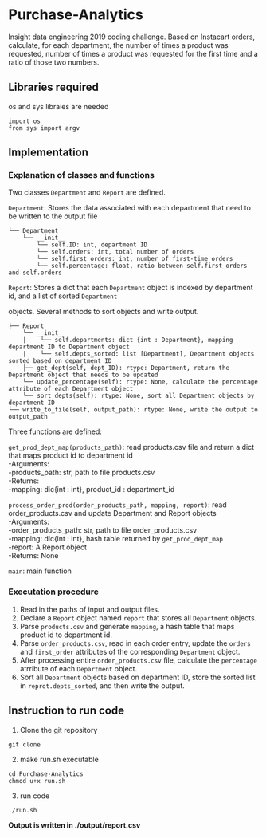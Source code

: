 # Purchase-Analytics

Insight data engineering 2019 coding challenge. Based on Instacart orders, calculate, for each department, the number of times a product was requested, number of times a product was requested for the first time and a ratio of those two numbers.

## Libraries required

os and sys libraies are needed
```
import os
from sys import argv
```

## Implementation

### Explanation of classes and functions

Two classes `Department` and `Report` are defined.

`Department`: Stores the data associated with each department that need to be written to the output file 

    └── Department
        └── __init__
            └── self.ID: int, department ID
            └── self.orders: int, total number of orders
            └── self.first_orders: int, number of first-time orders
            └── self.percentage: float, ratio between self.first_orders and self.orders

`Report`: Stores a dict that each `Department` object is indexed by department id, and a list of sorted `Department`  
	<p>objects. Several methods to sort objects and write output.</p>

    ├── Report
        └── __init__
        |    └── self.departments: dict {int : Department}, mapping department ID to Department object
        |    └── self.depts_sorted: list [Department], Department objects sorted based on department ID 
        ├── get_dept(self, dept_ID): rtype: Department, return the Department object that needs to be updated
        └── update_percentage(self): rtype: None, calculate the percentage attribute of each Department object
        └── sort_depts(self): rtype: None, sort all Department objects by department ID
	└── write_to_file(self, output_path): rtype: None, write the output to output_path


Three functions are defined:

`get_prod_dept_map(products_path)`: read products.csv file and return a dict that maps product id to department id  
	-Arguments:  
		-products_path: str, path to file products.csv  
	-Returns:  
		-mapping: dic{int : int}, product_id : department_id
	
`process_order_prod(order_products_path, mapping, report)`: read order_products.csv and update Department and Report objects  
	-Arguments:  
		-order_products_path: str, path to file order_products.csv  
		-mapping: dic{int : int}, hash table returned by `get_prod_dept_map`  
		-report: A Report object  
	-Returns: None

`main`: main function

### Executation procedure
1. Read in the paths of input and output files.
2. Declare a `Report` object named `report` that stores all `Department` objects.
3. Parse `products.csv` and generate `mapping`, a hash table that maps product id to department id.
3. Parse `order_products.csv`, read in each order entry, update the `orders` and `first_order` attributes of the corresponding `Department` object.
4. After processing entire `order_products.csv` file, calculate the `percentage` atrribute of each `Department` object.
5. Sort all `Department` objects based on department ID, store the sorted list in `reprot.depts_sorted`, and then write the output.
    
## Instruction to run code

1. Clone the git repository
```
git clone
```

2. make run.sh executable
```
cd Purchase-Analytics
chmod u+x run.sh
```

3. run code
```
./run.sh
```
**Output is written in ./output/report.csv**

